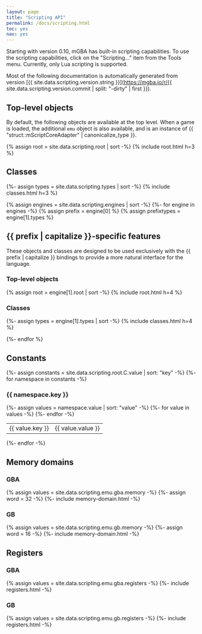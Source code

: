 ```yaml
---
layout: page
title: "Scripting API"
permalink: /docs/scripting.html
toc: yes
nav: yes
---
```

Starting with version 0.10, mGBA has built-in scripting capabilities. To use the scripting capabilities, click on the "Scripting..." item from the Tools menu. Currently, only Lua scripting is supported.

Most of the following documentation is automatically generated from version [{{ site.data.scripting.version.string }}](https://mgba.io/r/{{ site.data.scripting.version.commit | split: "-dirty" | first }}).

## Top-level objects

<section id="section-root" markdown="1">

By default, the following objects are available at the top level.
When a game is loaded, the additional `emu` object is also available, and is an instance of {{ "struct::mScriptCoreAdapter" | canonicalize_type }}.

{% assign root = site.data.scripting.root | sort -%}
{% include root.html h=3 %}

</section>

## Classes

{%- assign types = site.data.scripting.types | sort -%}
{% include classes.html h=3 %}

{% assign engines = site.data.scripting.engines | sort -%}
{%- for engine in engines -%}
{% assign prefix = engine[0] %}
{% assign prefixtypes = engine[1].types %}
<h2 id="engine-{{ prefix }}">{{ prefix | capitalize }}-specific features</h2>

<section id="section-engine-{{prefix}}">

These objects and classes are designed to be used exclusively with the {{ prefix | capitalize }} bindings to provide a more natural interface for the language.

<h3 id="section-{{prefix}}-root">Top-level objects</h3>

{% assign root = engine[1].root | sort -%}
{% include root.html h=4 %}

<h3 id="section-{{prefix}}-classes">Classes</h3>

{%- assign types = engine[1].types | sort -%}
{% include classes.html h=4 %}

</section>

{%- endfor %}

## Constants

<section id="section-constants">
{%- assign constants = site.data.scripting.root.C.value | sort: "key" -%}
{%- for namespace in constants -%}
<div>
<h3 id="constant-{{ namespace.key }}">{{ namespace.key }}</h3>
<table class="scripting-constants">
{%- assign values = namespace.value | sort: "value" -%}
{%- for value in values -%}
  <tr>
    <td class="constant-name">{{ value.key }}</td>
    <td class="constant-value">{{ value.value }}</td>
  </tr>
{%- endfor -%}
</table>
</div>
{%- endfor -%}
</section>

## Memory domains

<section id="section-memdomains">
<div>
<h3 id="memdomain-GBA">GBA</h3>
{% assign values = site.data.scripting.emu.gba.memory -%}
{%- assign word = 32 -%}
{%- include memory-domain.html -%}
</div>
<div>
<h3 id="memdomain-GB">GB</h3>
{% assign values = site.data.scripting.emu.gb.memory -%}
{%- assign word = 16 -%}
{%- include memory-domain.html -%}
</div>
</section>

## Registers

<section id="section-registers">
<div>
<h3 id="registers-GBA">GBA</h3>
{% assign values = site.data.scripting.emu.gba.registers -%}
{%- include registers.html -%}
</div>
<div>
<h3 id="registers-GB">GB</h3>
{% assign values = site.data.scripting.emu.gb.registers -%}
{%- include registers.html -%}
</div>
</section>
